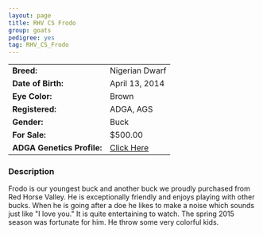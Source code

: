```yaml
---
layout: page
title: RHV CS Frodo
group: goats
pedigree: yes
tag: RHV_CS_Frodo
---
```


| | |
|:---|:---
|**Breed:**|Nigerian Dwarf
|**Date of Birth:**|April 13, 2014
|**Eye Color:**|Brown
|**Registered:**|ADGA, AGS
|**Gender:**|Buck
|**For Sale:**|$500.00
|**ADGA Genetics Profile:**|[Click Here](http://www.adgagenetics.org/GoatDetail.aspx?RegNumber=D001687189)

### Description

Frodo is our youngest buck and another buck we proudly purchased from Red Horse Valley. He is exceptionally friendly and enjoys playing with other bucks.  When he is going after a doe he likes to make a noise which sounds just like "I love you." It is quite entertaining to watch. The spring 2015 season was fortunate for him. He throw some very colorful kids. 


